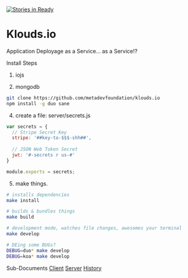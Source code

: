 [![Stories in Ready](https://badge.waffle.io/metadevfoundation/klouds.io.svg?label=ready&title=Ready)](http://waffle.io/metadevfoundation/klouds.io)


# Klouds.io
Application Deployage as a Service... as a Service!?


Install Steps

1. iojs

2. mongodb


```bash
git clone https://github.com/metadevfoundation/klouds.io
npm install -g duo sane
```

4. create a file: server/secrets.js

```javascript
var secrets = {
  // Stripe Secret Key
  stripe: '##key-to-$$$-shh##',
  
  // JSON Web Token Secret
  jwt: '#-secrets r us-#'
}

module.exports = secrets;
```

5. make things.

```bash
# installs dependencies
make install

# builds & bundles things
make build

# development mode, watches file changes, awesomes your terminal
make develop

# DEing some BUGs?
DEBUG=duo* make develop
DEBUG=koa* make develop

```

Sub-Documents
[Client](docs/client.md)
[Server](docs/server.md)
[History](docs/history.md)
